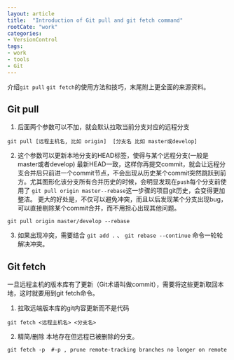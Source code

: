 ```yaml
---
layout: article
title:  "Introduction of Git pull and git fetch command"
rootCate: "work"
categories:
- VersionControl
tags:
- work
- tools
- Git
---
```


介绍`git pull` `git fetch`的使用方法和技巧，末尾附上更全面的来源资料。

<!---more--->

## Git pull
1. 后面两个参数可以不加，就会默认拉取当前分支对应的远程分支
```
git pull [远程主机名, 比如 origin]  [分支名 比如 master或develop]  
```
2. 这个参数可以更新本地分支的HEAD标签，使得与某个远程分支(一般是master或者develop) 最新HEAD一致，这样你再提交commit，就会让远程分支合并后只前进一个commit节点，不会出现从历史某个commit突然跳跃到前方。尤其图形化该分支所有合并历史的时候，会明显发现在`push`每个分支前使用了 `git pull origin master--rebase`这一步骤的项目git历史，会变得更加整洁。  更大的好处是，不仅可以避免冲突，而且以后发现某个分支出现bug，可以直接剔除某个commit合并，而不用担心出现其他问题。
```
git pull origin master/develop --rebase   
```
3. 如果出现冲突，需要结合 `git add .` 、 `git rebase --continue` 命令一轮轮解决冲突。

## Git fetch
一旦远程主机的版本库有了更新（Git术语叫做commit），需要将这些更新取回本地，这时就要用到git fetch命令。
1. 拉取远端版本库的git内容更新而不是代码
```
git fetch <远程主机名> <分支名>
```

2. 精简/删除 本地存在但远程已被删除的分支。
```
git fetch -p  #-p , prune remote-tracking branches no longer on remote
```